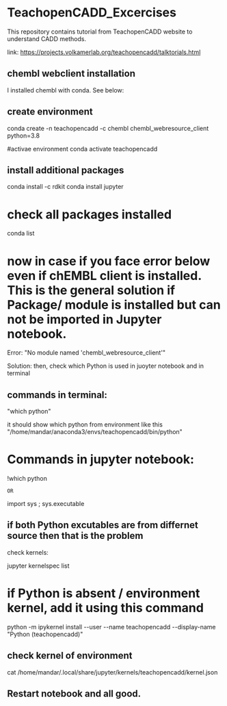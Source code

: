 # TeachopenCADD_Excercises

This repository contains tutorial from TeachopenCADD website to understand CADD methods.

link: https://projects.volkamerlab.org/teachopencadd/talktorials.html

## chembl webclient  installation
I installed chembl with conda. See below:

## create environment
conda create -n teachopencadd -c chembl chembl_webresource_client python=3.8 

#activae environment
conda activate teachopencadd

## install additional packages
conda install -c rdkit 
conda install jupyter
 
# check all packages installed
conda list

# now in case if you face error below even if chEMBL client is installed. This is the general solution if Package/ module is installed but can not be imported in Jupyter notebook.

Error:
"No module named 'chembl_webresource_client'"

Solution:
then, check which Python is used in juoyter notebook and in terminal

## commands in terminal:
"which python"

it should show which python from environment like this "/home/mandar/anaconda3/envs/teachopencadd/bin/python"

# Commands in jupyter notebook:

!which python

	OR

import sys ; sys.executable

## if both Python excutables are from differnet source then that is the problem

check kernels:

jupyter kernelspec list
# if Python is absent / environment kernel, add it using this command
python -m ipykernel install --user --name teachopencadd --display-name "Python (teachopencadd)"
## check kernel of environment
cat /home/mandar/.local/share/jupyter/kernels/teachopencadd/kernel.json

## Restart notebook and all good.
